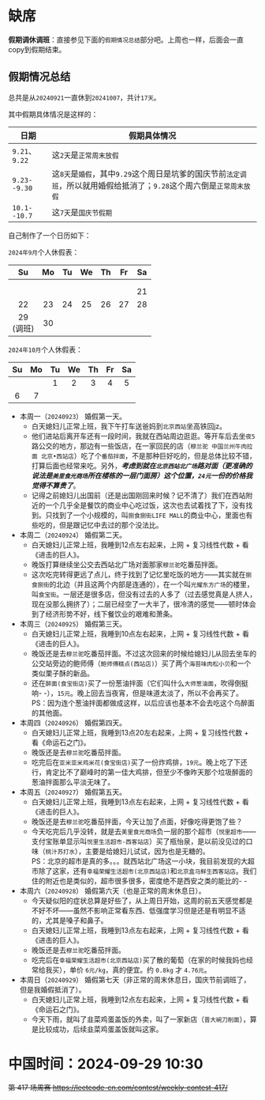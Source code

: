 
# 缺席

**假期调休调班**：直接参见下面的`假期情况总结`部分吧。上周也一样，后面会一直copy到假期结束。

## 假期情况总结

总共是从`20240921`一直休到`20241007`，共计`17天`。

其中假期具体情况是这样的：

| 日期 | 假期具体情况 |
|--|--|
| `9.21`、`9.22` | 这`2天`是`正常周末放假` |
| `9.23--9.30` | 这`8天`是`婚假`，其中`9.29`这个周日是坑爹的国庆节前`法定调班`，所以就用婚假给抵消了；`9.28`这个周六倒是`正常周末放假` |
| `10.1--10.7` | 这`7天`是`国庆节假期` |

自己制作了一个日历如下：

`2024年9月`个人休假表：

|Su|Mo|Tu|We|Th|Fr|Sa|
|:--:|:--:|:--:|:--:|:--:|:--:|:--:|
||||||||
||||||||
|||||||21|
|22|23|24|25|26|27|28|
|29<br>(调班)|30||||||

`2024年10月`个人休假表：

|Su|Mo|Tu|We|Th|Fr|Sa|
|:--:|:--:|:--:|:--:|:--:|:--:|:--:|
|||1|2|3|4|5|
|6|7||||||

- 本周一（`20240923`） 婚假第一天。
  * 白天媳妇儿正常上班，我下午打车送爸妈到`北京西站`坐高铁回jz。
  * 他们进站后离开车还有一段时间，我就在西站周边逛逛。等开车后去坐`夜5`路公交的地方，那边有一些饭店，在一家回民的店（`穆兰驼 中国兰州牛肉拉面 北京•西站店`）吃了个`番茄拌面`，不是那种巨好吃的，但是总体比较不错，打算后面也经常来吃。另外，***考虑到就在`北京西站北广场`路对面（更准确的说法是`美里食光商场`所在楼栋的一层门面房）这个位置，`24元`一份的价格我觉得不算贵了***。
  * 记得之前媳妇儿出国前（还是出国刚回来时候？记不清了）我们在西站附近的一个几乎全是餐饮的商业中心吃过饭，这次也去试着找了下，没有找到。只找到了一个小规模的，叫`捌食捌街LIFE MALL`的商业中心，里面也有些吃的，但是跟记忆中去过的那个没法比。
- 本周二（`20240924`） 婚假第二天。
  * 白天媳妇儿正常上班，我睡到12点左右起来，上网 + 复习线性代数 + 看《进击的巨人》。
  * 晚饭打算继续坐公交去西站北广场对面那家`穆兰驼`吃番茄拌面。
  * 这次吃完转得更远了点儿，终于找到了记忆里吃饭的地方——其实就在`捌食捌街`的北边（并且这两个内部是连通的），在一个叫`光耀东方广场`的楼里，叫`食宝街`。一层还是很多店，但没有过去的人多了（过去感觉真是人挤人，现在没那么拥挤了）；二层已经空了一大半了，很冷清的感觉——顿时体会到了经济形势不好，线下餐饮业的艰难和萧条。
- 本周三（`20240925`） 婚假第三天。
  * 白天媳妇儿正常上班，我睡到10点左右起来，上网 + 复习线性代数 + 看《进击的巨人》。
  * 晚饭还是去`穆兰驼`吃番茄拌面。不过这次回来的时候给媳妇儿从回去坐车的公交站旁边的鲍师傅（`鲍师傅糕点(西站店)`）买了两个`海苔味肉松小贝`和一个类似栗子酥的新品。
  * 还在`醉面(食宝街店)`买了一份葱油拌面（它们叫什么`大师葱油面`，吹得倒挺响- -），`15元`。晚上回去当夜宵，但是味道太淡了，所以不会再买了。 <br> PS：因为连个葱油拌面都做成这样，以后应该也基本不会去吃这个鸟醉面的其他面。
- 本周四（`20240926`） 婚假第四天。
  * 白天媳妇儿正常上班，我睡到13点20左右起来，上网 + 复习线性代数 + 看《命运石之门》。
  * 晚饭还是去`穆兰驼`吃番茄拌面。
  * 吃完后在`亚米亚米鸡米花(食宝街店)`买了一份炸鸡排，`19元`。晚上吃了下还行，肯定比不了巅峰时的第一佳大鸡排，但至少不像昨天那个垃圾醉面的葱油拌面那么平淡无味了。
- 本周五（`20240927`） 婚假第五天。
  * 白天媳妇儿正常上班，我睡到13点左右起来，上网 + 复习线性代数 + 看《进击的巨人》。
  * 晚饭还是去`穆兰驼`吃番茄拌面，今天让加了点面，好像吃得更饱了些？
  * 今天吃完后几乎没转，就是去`美里食光商场`负一层的那个超市（`悦里超市`——支付宝账单显示叫`悦里生活超市-西客站店`）买了瓶怡泉，是以前没见过的口味（`桃汁苏打水`），主要是给媳妇儿试试，因为也是无糖的。 <br> PS：北京的超市是真的多。。。就西站北广场这一小块，我目前发现的大超市除了这家，还有`幸福荣耀生活超市(北京西站店)`和`北京盒马鲜生西客站店`。我们住的附近也是类似的，超市很多很多，密度绝不是西安之类的能比的- -
- 本周六（`20240928`） 婚假第六天（也是正常的周末休息日）。
  * 今天疑似阳的症状总算是好些了，从上周日开始，这周的前五天感觉都是不好不坏——虽然不影响正常看东西、低强度学习但是还是有明显不适的，尤其是嗓子和鼻子。
  * 白天媳妇儿正常上班，我睡到13点左右起来，上网 + 复习线性代数 + 看《进击的巨人》。
  * 晚饭还是去`穆兰驼`吃番茄拌面。
  * 吃完后在`幸福荣耀生活超市(北京西站店)`买了散的葡萄（在家的时候我妈也经常给我买），单价 `6元/kg`，真的便宜。约 `0.8kg` 才 `4.76元`。
- 本周日（`20240929`） 婚假第七天（非正常的周末休息日，国庆节前调班了，但是我婚假抵消了）。
  * 白天媳妇儿正常上班，我睡到12点左右起来，上网 + 复习线性代数 + 看《命运石之门》。
  * 今天下雨，就叫了韭菜鸡蛋盖饭的外卖，叫了一家新店（`晋大碗刀削面`），算是比较成功，后续韭菜鸡蛋盖饭就叫这家。

# 中国时间：2024-09-29 10:30

~~第 417 场周赛 https://leetcode-cn.com/contest/weekly-contest-417/~~
